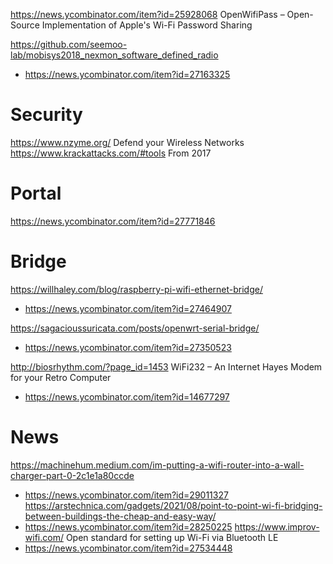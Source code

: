 https://news.ycombinator.com/item?id=25928068 OpenWifiPass – Open-Source Implementation of Apple's Wi-Fi Password Sharing

https://github.com/seemoo-lab/mobisys2018_nexmon_software_defined_radio
* https://news.ycombinator.com/item?id=27163325

# Security
https://www.nzyme.org/ Defend your Wireless Networks
https://www.krackattacks.com/#tools From 2017

# Portal
https://news.ycombinator.com/item?id=27771846

# Bridge
https://willhaley.com/blog/raspberry-pi-wifi-ethernet-bridge/
* https://news.ycombinator.com/item?id=27464907

https://sagacioussuricata.com/posts/openwrt-serial-bridge/
* https://news.ycombinator.com/item?id=27350523

http://biosrhythm.com/?page_id=1453 WiFi232 – An Internet Hayes Modem for your Retro Computer
* https://news.ycombinator.com/item?id=14677297

# News
https://machinehum.medium.com/im-putting-a-wifi-router-into-a-wall-charger-part-0-2c1e1a80ccde
* https://news.ycombinator.com/item?id=29011327
https://arstechnica.com/gadgets/2021/08/point-to-point-wi-fi-bridging-between-buildings-the-cheap-and-easy-way/
* https://news.ycombinator.com/item?id=28250225
https://www.improv-wifi.com/ Open standard for setting up Wi-Fi via Bluetooth LE
* https://news.ycombinator.com/item?id=27534448



